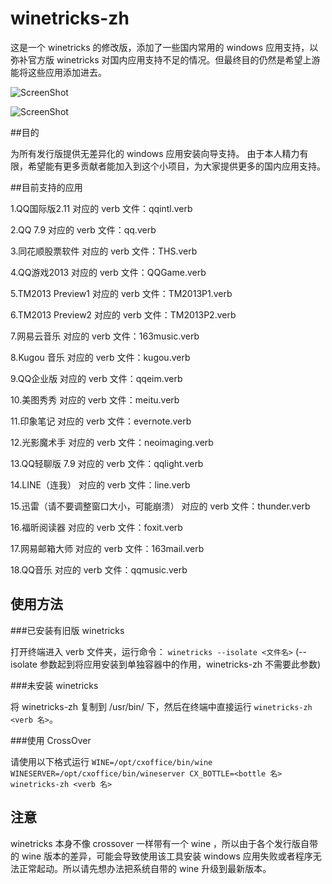 winetricks-zh
===

这是一个 winetricks 的修改版，添加了一些国内常用的 windows 应用支持，以弥补官方版 winetricks 对国内应用支持不足的情况。但最终目的仍然是希望上游能将这些应用添加进去。

![ScreenShot](http://ww4.sinaimg.cn/mw1024/ed7abe25gw1epeqzdqo30j20s40ex0tz.jpg)

![ScreenShot](http://ww3.sinaimg.cn/mw1024/ed7abe25gw1epeqzeyyslj20s40exabf.jpg)

##目的

为所有发行版提供无差异化的 windows 应用安装向导支持。
由于本人精力有限，希望能有更多贡献者能加入到这个小项目，为大家提供更多的国内应用支持。

##目前支持的应用

1.QQ国际版2.11 
对应的 verb 文件：qqintl.verb

2.QQ 7.9
对应的 verb 文件：qq.verb

3.同花顺股票软件
对应的 verb 文件：THS.verb

4.QQ游戏2013
对应的 verb 文件：QQGame.verb

5.TM2013 Preview1
对应的 verb 文件：TM2013P1.verb

6.TM2013 Preview2
对应的 verb 文件：TM2013P2.verb

7.网易云音乐
对应的 verb 文件：163music.verb

8.Kugou 音乐
对应的 verb 文件：kugou.verb

9.QQ企业版 
对应的 verb 文件：qqeim.verb

10.美图秀秀
对应的 verb 文件：meitu.verb

11.印象笔记
对应的 verb 文件：evernote.verb

12.光影魔术手
对应的 verb 文件：neoimaging.verb

13.QQ轻聊版 7.9
对应的 verb 文件：qqlight.verb

14.LINE（连我）
对应的 verb 文件：line.verb

15.迅雷（请不要调整窗口大小，可能崩溃）
对应的 verb 文件：thunder.verb

16.福昕阅读器
对应的 verb 文件：foxit.verb

17.网易邮箱大师
对应的 verb 文件：163mail.verb

18.QQ音乐
对应的 verb 文件：qqmusic.verb

## 使用方法

###已安装有旧版 winetricks

打开终端进入 verb 文件夹，运行命令： `winetricks --isolate <文件名>` (--isolate 参数起到将应用安装到单独容器中的作用，winetricks-zh 不需要此参数)

###未安装 winetricks 

将 winetricks-zh 复制到 /usr/bin/ 下，然后在终端中直接运行 `winetricks-zh <verb 名>`。

###使用 CrossOver

请使用以下格式运行
`WINE=/opt/cxoffice/bin/wine WINESERVER=/opt/cxoffice/bin/wineserver CX_BOTTLE=<bottle 名> winetricks-zh <verb 名>`

## 注意

winetricks 本身不像 crossover 一样带有一个 wine ，所以由于各个发行版自带的 wine 版本的差异，可能会导致使用该工具安装 windows 应用失败或者程序无法正常起动。所以请先想办法把系统自带的 wine 升级到最新版本。
